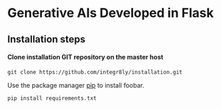 # Generative AIs Developed in Flask

## Installation steps
#### Clone installation GIT repository on the master host
```
git clone https://github.com/integr8ly/installation.git
```
Use the package manager [pip](https://pip.pypa.io/en/stable/) to install foobar.
```bash
pip install requirements.txt
```
